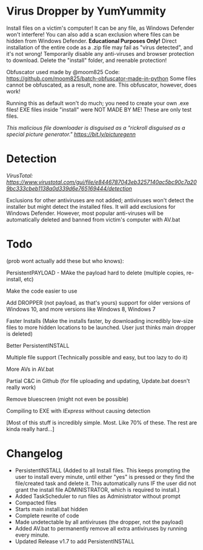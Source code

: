 # Virus Dropper by YumYummity
Install files on a victim's computer! It can be any file, as Windows Defender won't interfere!
You can also add a scan exclusion where files can be hidden from Windows Defender.
**Educational Purposes Only!**
Direct installation of the entire code as a .zip file may fail as "virus detected", and it's not wrong! Temporarily disable any anti-viruses and browser protection to download. Delete the "install" folder, and reenable protection!

Obfuscator used made by @moom825
Code: https://github.com/moom825/batch-obfuscator-made-in-python
Some files cannot be obfuscated, as a result, none are. This obfuscator, however, does work!

Running this as default won't do much; you need to create your own .exe files!
EXE files inside "install" were NOT MADE BY ME! These are only test files.

_This malicious file downloader is disguised as a "rickroll disguised as a special picture generator." https://bit.ly/picturegenn_

# Detection
_VirusTotal: https://www.virustotal.com/gui/file/e8446787043eb3257140ac5bc90c7a209bc333cbeb1138a0d339d6e765169444/detection_

Exclusions for other antiviruses are not added; antiviruses won't detect the installer but might detect the installed files.
It will add exclusions for Windows Defender.
However, most popular anti-viruses will be automatically deleted and banned from victim's computer with AV.bat

# Todo
(prob wont actually add these but who knows):


PersistentPAYLOAD - MAke the payload hard to delete (multiple copies, re-install, etc)

Make the code easier to use

Add DROPPER (not payload, as that's yours) support for older versions of Windows 10, and more versions like Windows 8, Windows 7

Faster Installs (Make the installs faster, by downloading incredibly low-size files to more hidden locations to be launched. User just thinks main dropper is deleted)

Better PersistentINSTALL

Multiple file support (Technically possible and easy, but too lazy to do it)

More AVs in AV.bat

Partial C&C in Github (for file uploading and updating, Update.bat doesn't really work)

Remove bluescreen (might not even be possible)

Compiling to EXE with _IExpress_ without causing detection


[Most of this stuff is incredibly simple. Most. Like 70% of these. The rest are kinda really hard...]

# Changelog
- PersistentINSTALL (Added to all Install files. This keeps prompting the user to install every minute, until either "yes" is pressed or they find the file/created task and delete it. This automatically runs IF the user did not grant the install file ADMINISTRATOR, which is required to install.)
- Added TaskScheduler to run files as Administrator without prompt
- Compacted files
- Starts main install.bat hidden
- Complete rewrite of code
- Made undetectable by all antiviruses (the dropper, not the payload)
- Added AV.bat to permanently remove all extra antiviruses by running every minute.
- Updated Release v1.7 to add PersistentINSTALL
